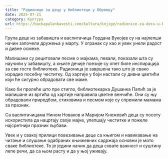 ```yaml
---
title: "Радионице за децу у библиотеци у Обровцу"
date: 2025-07-21
category: Култура
url: https://backapalankavesti.com/kultura/knjige/radionice-za-decu-u-biblioteci-u-obrovcu/
---
```


Група деце из забавишта и васпитачица Гордана Вукојев су на најлепши начин започели дружења у марту. У огранак су као и увек унели радост и дивне осмехе.

Малишани су рецитовали песме о мајкама, певали, показали шта су научили у забавишту, а књиге дечије поезије су опет биле инспирација за све госте библиотеке. Радионица је завршена тако што је свако израдио посебну честитку. Од хартије у боји настали су дивни цветићи који ће сигурно обрадовати све маме.

Како би пролеће што пре стигло, библиотекарка Душанка Папић за је малишане из вртића од хартије направила цветне венчиће. Они су њу обрадовали приредбом, стиховима и песмом које су спремили мамама за празник.

Са васпитачицама Нином Новаков и Маријом Кнежевић деца су посету искористила да нацртају своје мајке, улепшају честитке и пожеле најсретнији празник љубави.

Увек и у свакој прилици повезивање деце са књигом и навикавање на читање и слушање одабраних књижевних садржаја основни је мото сваке библиотеке. То је једини начин да деца схвате важност и суштину лепе речи, да са њом расту и да у њој уживају.
